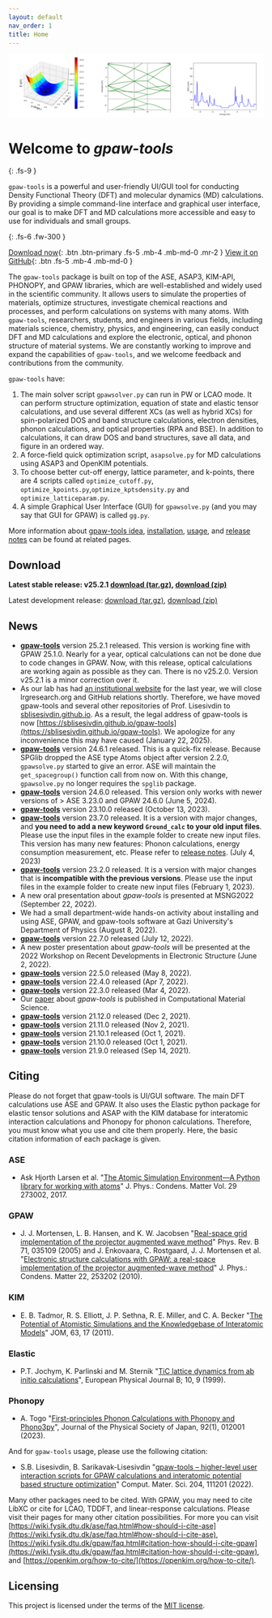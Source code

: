 ```yaml
---
layout: default
nav_order: 1
title: Home
---
```


![Image](assets/images/banner.png)

# Welcome to *gpaw-tools*
{: .fs-9 }

`gpaw-tools` is a powerful and user-friendly UI/GUI tool for conducting Density Functional Theory (DFT) and molecular dynamics (MD) calculations. By providing a simple command-line interface and graphical user interface, our goal is to make DFT and MD calculations more accessible and easy to use for individuals and small groups.

{: .fs-6 .fw-300 }

[Download now](#download){: .btn .btn-primary .fs-5 .mb-4 .mb-md-0 .mr-2 } [View it on GitHub](https://github.com/sblisesivdin/gpaw-tools){: .btn .fs-5 .mb-4 .mb-md-0 }

The `gpaw-tools` package is built on top of the ASE, ASAP3, KIM-API, PHONOPY, and GPAW libraries, which are well-established and widely used in the scientific community. It allows users to simulate the properties of materials, optimize structures, investigate chemical reactions and processes, and perform calculations on systems with many atoms. With `gpaw-tools`, researchers, students, and engineers in various fields, including materials science, chemistry, physics, and engineering, can easily conduct DFT and MD calculations and explore the electronic, optical, and phonon structure of material systems. We are constantly working to improve and expand the capabilities of `gpaw-tools`, and we welcome feedback and contributions from the community.

`gpaw-tools` have:
1. The main solver script `gpawsolver.py` can run in PW or LCAO mode. It can perform structure optimization, equation of state and elastic tensor calculations, and use several different XCs (as well as hybrid XCs) for spin-polarized DOS and band structure calculations, electron densities, phonon calculations, and optical properties (RPA and BSE). In addition to calculations, it can draw DOS and band structures, save all data, and figure in an ordered way.
2. A force-field quick optimization script, `asapsolve.py` for MD calculations using ASAP3 and OpenKIM potentials. 
3. To choose better cut-off energy, lattice parameter, and k-points, there are 4 scripts called `optimize_cutoff.py`, `optimize_kpoints.py`,`optimize_kptsdensity.py` and `optimize_latticeparam.py`.
4. A simple Graphical User Interface (GUI) for `gpawsolve.py` (and you may say that GUI for GPAW) is called `gg.py`.

More information about [gpaw-tools idea](about.md), [installation](installation/installation.md), [usage](generalusage.md), and [release notes](development/releasenotes.md) can be found at related pages.

## Download

**Latest stable release: v25.2.1 [download (tar.gz)](https://github.com/sblisesivdin/gpaw-tools/archive/refs/tags/v25.2.1.tar.gz), [download (zip)](https://github.com/sblisesivdin/gpaw-tools/archive/refs/tags/v25.2.1.zip)**

Latest development release: [download (tar.gz)](https://github.com/sblisesivdin/gpaw-tools/archive/refs/heads/main.tar.gz), [download (zip)](https://github.com/sblisesivdin/gpaw-tools/archive/refs/heads/main.zip)

## News
* **[gpaw-tools](development/releasenotes.md#version-2521)** version 25.2.1 released. This version is working fine with GPAW 25.1.0. Nearly for a year, optical calculations can not be done due to code changes in GPAW. Now, with this release, optical calculations are working again as possible as they can. There is no v25.2.0. Version v25.2.1 is a minor correction over it.
* As our lab has had [an institutional website](https://avesis.gazi.edu.tr/arastirma-grubu/lrg/) for the last year, we will close lrgresearch.org and GitHub relations shortly. Therefore, we have moved gpaw-tools and several other repositories of Prof. Lisesivdin to [sblisesivdin.github.io](https://sblisesivdin.github.io). As a result, the legal address of gpaw-tools is now [https://sblisesivdin.github.io/gpaw-tools](https://sblisesivdin.github.io/gpaw-tools). We apologize for any inconvenience this may have caused (January 22, 2025).
* **[gpaw-tools](development/releasenotes.md#version-2461)** version 24.6.1 released. This is a quick-fix release. Because SPGlib dropped the ASE type Atoms object after version 2.2.0, `gpawsolve.py` started to give an error. ASE will maintain the `get_spacegroup()` function call from now on. With this change, `gpawsolve.py` no longer requires the `spglib` package.
* **[gpaw-tools](development/releasenotes.md#version-2460)** version 24.6.0 released. This version only works with newer versions of > ASE 3.23.0 and GPAW 24.6.0 (June 5, 2024).
* **[gpaw-tools](development/releasenotes.md#version-23100)** version 23.10.0 released (October 13, 2023).
* **[gpaw-tools](development/releasenotes.md#version-2370)** version 23.7.0 released. It is a version with major changes, and **you need to add a new keyword `Ground_calc` to your old input files**. Please use the input files in the example folder to create new input files. This version has many new features: Phonon calculations, energy consumption measurement, etc. Please refer to [release notes](development/releasenotes.md#version-2370). (July 4, 2023)
* **[gpaw-tools](development/releasenotes.md#version-2320)** version 23.2.0 released. It is a version with major changes that is **incompatible with the previous versions**. Please use the input files in the example folder to create new input files (February 1, 2023).
* A new oral presentation about *gpaw-tools* is presented at MSNG2022 (September 22, 2022).
* We had a small department-wide hands-on activity about installing and using ASE, GPAW, and gpaw-tools software at Gazi University's Department of Physics (August 8, 2022). 
* **[gpaw-tools](development/releasenotes.md#version-2270)** version 22.7.0 released (July 12, 2022).
* A new poster presentation about *gpaw-tools* will be presented at the 2022 Workshop on Recent Developments in Electronic Structure (June 2, 2022).
* **[gpaw-tools](development/releasenotes.md#version-2250)** version 22.5.0 released (May 8, 2022).
* **[gpaw-tools](development/releasenotes.md#version-2240)** version 22.4.0 released (Apr 7, 2022).
* **[gpaw-tools](development/releasenotes.md#version-2230)** version 22.3.0 released (Mar 4, 2022).
* Our [paper](https://doi.org/10.1016/j.commatsci.2022.111201) about *gpaw-tools* is published in Computational Material Science.
* **[gpaw-tools](development/releasenotes.md#version-21120)** version 21.12.0 released (Dec 2, 2021).
* **[gpaw-tools](development/releasenotes.md#version-21110)** version 21.11.0 released (Nov 2, 2021).
* **[gpaw-tools](development/releasenotes.md#version-21101)** version 21.10.1 released (Oct 1, 2021).
* **[gpaw-tools](development/releasenotes.md#version-21100)** version 21.10.0 released (Oct 1, 2021).
* **[gpaw-tools](development/releasenotes.md#version-2190)** version 21.9.0 released (Sep 14, 2021).

## Citing
Please do not forget that gpaw-tools is UI/GUI software. The main DFT calculations use ASE and GPAW. It also uses the Elastic python package for elastic tensor solutions and ASAP with the KIM database for interatomic interaction calculations and Phonopy for phonon calculations. Therefore, you must know what you use and cite them properly. Here, the basic citation information of each package is given.

### ASE 
* Ask Hjorth Larsen et al. "[The Atomic Simulation Environment—A Python library for working with atoms](https://doi.org/10.1088/1361-648X/aa680e)" J. Phys.: Condens. Matter Vol. 29 273002, 2017.
### GPAW
* J. J. Mortensen, L. B. Hansen, and K. W. Jacobsen "[Real-space grid implementation of the projector augmented wave method](https://doi.org/10.1103/PhysRevB.71.035109)" Phys. Rev. B 71, 035109 (2005) and J. Enkovaara, C. Rostgaard, J. J. Mortensen et al. "[Electronic structure calculations with GPAW: a real-space implementation of the projector augmented-wave method](https://doi.org/10.1088/0953-8984/22/25/253202)" J. Phys.: Condens. Matter 22, 253202 (2010).
### KIM
* E. B. Tadmor, R. S. Elliott, J. P. Sethna, R. E. Miller, and C. A. Becker "[The Potential of Atomistic Simulations and the Knowledgebase of Interatomic Models](https://doi.org/10.1007/s11837-011-0102-6)" JOM, 63, 17 (2011).
### Elastic
* P.T. Jochym, K. Parlinski and M. Sternik "[TiC lattice dynamics from ab initio calculations](https://doi.org/10.1007/s100510050823)", European Physical Journal B; 10, 9 (1999).
### Phonopy
* A. Togo "[First-principles Phonon Calculations with Phonopy and Phono3py](https://doi.org/10.7566/JPSJ.92.012001)", Journal of the Physical Society of Japan, 92(1), 012001 (2023).

And for `gpaw-tools` usage, please use the following citation:

* S.B. Lisesivdin, B. Sarikavak-Lisesivdin "[gpaw-tools – higher-level user interaction scripts for GPAW calculations and interatomic potential based structure optimization](https://doi.org/10.1016/j.commatsci.2022.111201)" Comput. Mater. Sci. 204, 111201 (2022).

Many other packages need to be cited. With GPAW, you may need to cite LibXC or cite for LCAO, TDDFT, and linear-response calculations. Please visit their pages for many other citation possibilities. For more you can visit [https://wiki.fysik.dtu.dk/ase/faq.html#how-should-i-cite-ase](https://wiki.fysik.dtu.dk/ase/faq.html#how-should-i-cite-ase), [https://wiki.fysik.dtu.dk/gpaw/faq.html#citation-how-should-i-cite-gpaw](https://wiki.fysik.dtu.dk/gpaw/faq.html#citation-how-should-i-cite-gpaw), and [https://openkim.org/how-to-cite/](https://openkim.org/how-to-cite/).

## Licensing
This project is licensed under the terms of the [MIT license](https://opensource.org/licenses/MIT).
